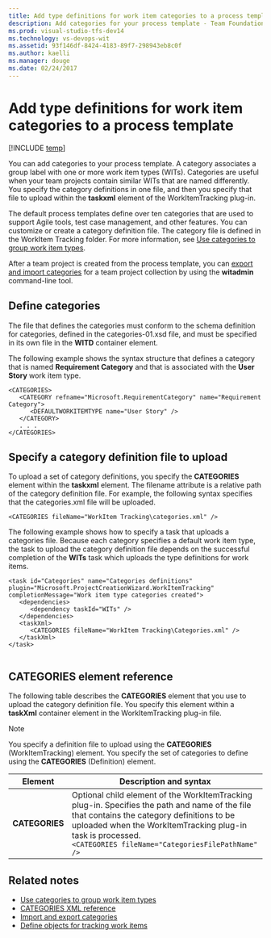 ```yaml
---
title: Add type definitions for work item categories to a process template | VSTS & TFS
description: Add categories for your process template - Team Foundation Server (TFS)
ms.prod: visual-studio-tfs-dev14
ms.technology: vs-devops-wit
ms.assetid: 93f146df-8424-4183-89f7-298943eb8c0f
ms.author: kaelli
ms.manager: douge
ms.date: 02/24/2017
---
```


# Add type definitions for work item categories to a process template

[!INCLUDE [temp](../../_shared/dev15-version-header-process-template.md)]

You can add categories to your process template. A category associates a group label with one or more work item types (WITs). Categories are useful when your team projects contain similar WITs that are named differently. You specify the category definitions in one file, and then you specify that file to upload within the **taskxml** element of the WorkItemTracking plug-in.  
  
The default process templates define over ten categories that are used to support Agile tools, test case management, and other features. You can customize or create a category definition file. The category file is defined in the WorkItem Tracking folder. For more information, see [Use categories to group work item types](../use-categories-to-group-work-item-types.md).  
  
After a team project is created from the process template, you can [export and import categories](../witadmin/witadmin-import-export-categories.md) for a team project collection by using the **witadmin** command-line tool.  
  

<a name="create"></a> 
##  Define categories  

The file that defines the categories must conform to the schema definition for categories, defined in the categories-01.xsd file, and must be specified in its own file in the **WITD** container element.  
  
The following example shows the syntax structure that defines a category that is named **Requirement Category** and that is associated with the **User Story** work item type.  
  
```  
<CATEGORIES>  
   <CATEGORY refname="Microsoft.RequirementCategory" name="Requirement Category">  
      <DEFAULTWORKITEMTYPE name="User Story" />  
   </CATEGORY>  
   . . .   
</CATEGORIES>  
```  
  
<a name="upload"></a> 
##  Specify a category definition file to upload  
 To upload a set of category definitions, you specify the **CATEGORIES** element within the **taskxml** element. The filename attribute is a relative path of the category definition file. For example, the following syntax specifies that the categories.xml file will be uploaded.  
  
```  
<CATEGORIES fileName="WorkItem Tracking\categories.xml" />  
```  
  
 The following example shows how to specify a task that uploads a categories file. Because each category specifies a default work item type, the task to upload the category definition file depends on the successful completion of the **WITs** task which uploads the type definitions for work items.  
  
```  
<task id="Categories" name="Categories definitions" plugin="Microsoft.ProjectCreationWizard.WorkItemTracking" completionMessage="Work item type categories created">  
   <dependencies>  
      <dependency taskId="WITs" />  
   </dependencies>  
   <taskXml>  
      <CATEGORIES fileName="WorkItem Tracking\Categories.xml" />  
   </taskXml>  
</task>  
  
```  
  
<a name="elements"></a> 
##  CATEGORIES element reference  
 The following table describes the **CATEGORIES** element that you use to upload the category definition file. You specify this element within a **taskXml** container element in the WorkItemTracking plug-in file.  
  
> [!NOTE]
>  You specify a definition file to upload using the **CATEGORIES** (WorkItemTracking) element. You specify the set of categories to define using the **CATEGORIES** (Definition) element.  
  
|Element|Description and syntax|  
|-------------|-----------------|  
|**CATEGORIES**|Optional child element of the WorkItemTracking plug-in. Specifies the path and name of the file that contains the category definitions to be uploaded when the WorkItemTracking plug-in task is processed. <br />`<CATEGORIES fileName="CategoriesFilePathName" />`|
  
## Related notes 
- [Use categories to group work item types](../use-categories-to-group-work-item-types.md)
- [CATEGORIES XML reference](../categories-xml-element-reference.md)
- [Import and export categories](../witadmin/witadmin-import-export-categories.md)   
- [Define objects for tracking work items](define-objects-track-work-items-plug-in.md)